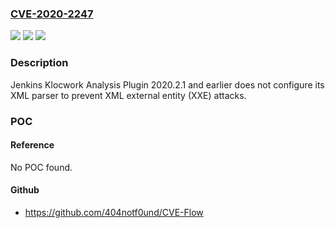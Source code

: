 ### [CVE-2020-2247](https://cve.mitre.org/cgi-bin/cvename.cgi?name=CVE-2020-2247)
![](https://img.shields.io/static/v1?label=Product&message=Jenkins%20Klocwork%20Analysis%20Plugin&color=blue)
![](https://img.shields.io/static/v1?label=Version&message=%3C%3D%202020.2.1%20&color=brighgreen)
![](https://img.shields.io/static/v1?label=Vulnerability&message=CWE-611%3A%20Improper%20Restriction%20of%20XML%20External%20Entity%20Reference&color=brighgreen)

### Description

Jenkins Klocwork Analysis Plugin 2020.2.1 and earlier does not configure its XML parser to prevent XML external entity (XXE) attacks.

### POC

#### Reference
No POC found.

#### Github
- https://github.com/404notf0und/CVE-Flow

